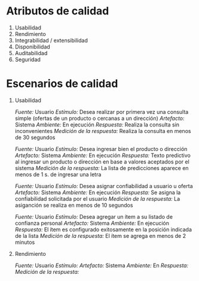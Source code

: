 Atributos de calidad
====================

1. Usabilidad
2. Rendimiento
3. Integrabilidad / extensibilidad
4. Disponibilidad
5. Auditabilidad
6. Seguridad

Escenarios de calidad
=====================

1.    Usabilidad

      *Fuente:* Usuario
      *Estímulo:* Desea realizar por primera vez una consulta simple (ofertas de un producto o cercanas a un dirección)
      *Artefacto:* Sistema
      *Ambiente:* En ejecución
	  *Respuesta:* Realiza la consulta sin inconvenientes
      *Medición de la respuesta:* Realiza la consulta en menos de 30 segundos

	  *Fuente:* Usuario
      *Estímulo:* Desea ingresar bien el producto o dirección
      *Artefacto:* Sistema
      *Ambiente:* En ejecución
      *Respuesta:* Texto predictivo al ingresar un producto o dirección en base a valores aceptados por el sistema 
      *Medición de la respuesta:* La lista de predicciones aparece en menos de 1 s. de ingresar una letra

	  *Fuente:* Usuario
      *Estímulo:* Desea asignar confiabilidad a usuario u oferta
      *Artefacto:* Sistema
      *Ambiente:* En ejecución
      *Respuesta:* Se asigna la confiabilidad solicitada por el usuario
      *Medición de la respuesta:* La asiganción se realiza en menos de 10 segundos

	  *Fuente:* Usuario
      *Estímulo:* Desea agregar un ítem a su listado de confianza personal
      *Artefacto:* Sistema
      *Ambiente:* En ejecución
      *Respuesta:* El ítem es configurado exitosamente en la posición indicada de la lista
      *Medición de la respuesta:* El ítem se agrega en menos de 2 minutos 

2.    Rendimiento

	  *Fuente:* Usuario
      *Estímulo:*
      *Artefacto:* Sistema
      *Ambiente:* En 
      *Respuesta:*
      *Medición de la respuesta:*


